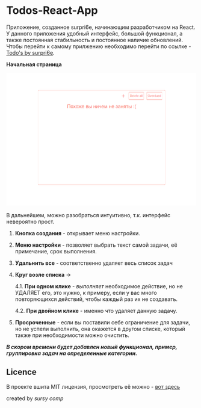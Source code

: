 # Todos-React-App 

Приложение, созданное surpri6e, начинающим разработчиком на React. У данного приложения удобный интерфейс, большой функционал, а также постоянная стабильность и постоянное наличие обновлений. Чтобы перейти к самому прилжению необходимо перейти по ссылке - [Todo's by surpri6e](https://todosbysurpri6e.vercel.app/).

**Начальная страница**

![Main page](./src/imgs/1.png)

В дальнейшем, можно разобраться интуитивно, т.к. интерфейс невероятно прост.

1. **Кнопка создания** - открывает меню настройки.
2. **Меню настройки** - позволяет выбрать текст самой задачи, её примечание, срок выполнения.
3. **Удальнить все** - соответственно удаляет весь список задач
4. **Круг возле списка** ->

    4.1. **При одном клике** - *выполняет* необходимое действие, но не УДАЛЯЕТ его, это нужно, к примеру, если у вас много повторяющихся действий, чтобы каждый раз их не создавать.
    
    4.2. **При двойном клике** - именно что удаляет данную задачу.
5. **Просроченные** - если вы поставили себе ограничение для задачи, но не успели выполнить, она окажется в другом списке, который также при необходимости можно очистить.

***В скором времени будет добавлен новый функционал, пример, группировка задач на определенные категории.***

## Licence

В проекте вшита MIT лицензия, просмотреть её можно - [вот здесь](./LICENSE)

created by *sursy comp*